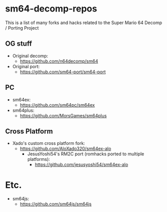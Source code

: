 # sm64-decomp-repos
This is a list of many forks and hacks related to the Super Mario 64 Decomp / Porting Project

## OG stuff
- Original decomp:
  - https://github.com/n64decomp/sm64
- Original port:
  - https://github.com/sm64-port/sm64-port
## PC
- sm64ex:
  - https://github.com/sm64pc/sm64ex
- sm64plus:
  - https://github.com/MorsGames/sm64plus

## Cross Platform
- Xado's custom cross platform fork:
  - https://github.com/AloXado320/sm64ex-alo
    - JesusYoshi54's RM2C port (romhacks ported to multiple platforms):
      - https://github.com/jesusyoshi54/sm64ex-alo

# Etc.
- sm64js:
  - https://github.com/sm64js/sm64js

